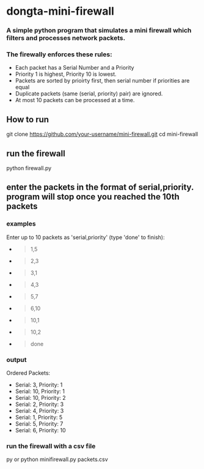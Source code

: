 # dongta-mini-firewall
### A simple python program that simulates a mini firewall which filters and processes network packets.

### The firewally enforces these rules:
- Each packet has a Serial Number and a Priority
- Priority 1 is highest, Priority 10 is lowest.
- Packets are sorted by prioirty first, then serial number if priorities are equal
- Duplicate packets (same (serial, priority) pair) are ignored.
- At most 10 packets can be processed at a time.

## How to run
git clone https://github.com/your-username/mini-firewall.git
cd mini-firewall

## run the firewall
python firewall.py

## enter the packets in the format of serial,priority. program will stop once you reached the 10th packets

### examples
Enter up to 10 packets as 'serial,priority' (type 'done' to finish):
- > 1,5
- > 2,3
- > 3,1
- > 4,3
- > 5,7
- > 6,10
- > 10,1
- > 10,2
- > done


### output
Ordered Packets:
- Serial: 3, Priority: 1
- Serial: 10, Priority: 1
- Serial: 10, Priority: 2
- Serial: 2, Priority: 3
- Serial: 4, Priority: 3
- Serial: 1, Priority: 5
- Serial: 5, Priority: 7
- Serial: 6, Priority: 10

### run the firewall with a csv file

py or python minifirewall.py packets.csv 
